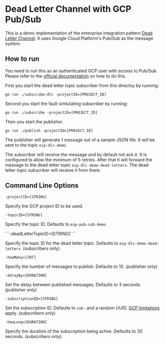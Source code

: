 # Dead Letter Channel with GCP Pub/Sub

This is a demo implementation of the enterprise integration pattern
[Dead Letter Channel](https://www.enterpriseintegrationpatterns.com/patterns/messaging/DeadLetterChannel.html).
It uses Google Cloud Platform's Pub/Sub as the message system.

## How to run

You need to run this as an authenticated GCP user with access to Pub/Sub. Please refer to the
[official documentation](https://cloud.google.com/sdk/gcloud/reference/auth/login) on how to do this.

First you start the dead letter topic subscriber from this directoy by running:

```go run ./subscribe-dlc -projectID=[PROJECT_ID]```

Second you start the fault simlutating subscriber by running:

```go run ./subscribe -projectID=[PROJECT_ID]```

Then you start the publisher.

```go run ./publish -projectID=[PROJECT_ID]```

The publisher will generate 1 message out of a sample JSON file. It will be sent to the topic `eip-dlc-demo`.

The subscriber will receive the message and by default not ack it. It is configured to allow the minimum of 5 retries.
After that it will forward the message to the dead letter topic `eip-dlc-demo-dead-letters`. The dead letter topic
subscriber will receive it from there.

## Command Line Options

```-projectID=[STRING]```

Specify the GCP project ID to be used.

```-topicID=[STRING]```

Specify the topic ID. Defaults to `eip-pub-sub-demo`.

```-deadLetterTopicID=[STRING]````

Specify the topic ID for the dead letter topic. Defaults to `eip-dlc-demo-dead-letters`. (subscribers only)

```-howMany=[INT]```

Specify the number of messages to publish. Defaults to 10. (publisher only)

```-delayBy=[DURATION]```

Set the delay between published messages. Defaults to 3 seconds.  (publisher only)

```-subscriptionID=[STRING]```

Set the subscription ID. Defaults to `sub-` and a random UUID.
[GCP limitations](https://cloud.google.com/pubsub/docs/admin#resource_names) apply. (subscribers only)

```-howLong=[DURATION]```

Specify the duration of the subscription being active. Defaults to 30 seconds. (subscribers only)
